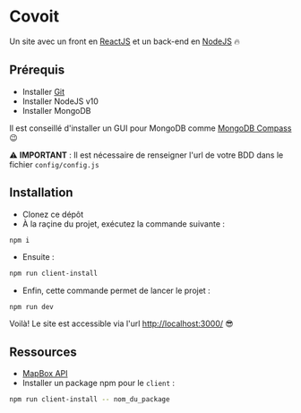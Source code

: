# Covoit
Un site avec un front en [ReactJS](https://reactjs.org/) et un back-end en [NodeJS](https://nodejs.org/en/) :fire:

## Prérequis

* Installer [Git](https://tinyurl.com/ydg7nc6e)
* Installer NodeJS v10
* Installer MongoDB

Il est conseillé d'installer un GUI pour MongoDB comme [MongoDB Compass](https://www.mongodb.com/products/compass) 😉

⚠️ **IMPORTANT** : Il est nécessaire de renseigner l'url de votre BDD dans le fichier `config/config.js` 

## Installation

* Clonez ce dépôt
* À la raçine du projet, exécutez la commande suivante :
```bash
npm i
```
* Ensuite :
```bash
npm run client-install
```
* Enfin, cette commande permet de lancer le projet :
```
npm run dev
```

Voilà! Le site est accessible via l'url <http://localhost:3000/> :sunglasses:

## Ressources

* [MapBox API](https://www.mapbox.com/mapbox-gl-js/api)
* Installer un package npm pour le `client` :
````bash
npm run client-install -- nom_du_package
````